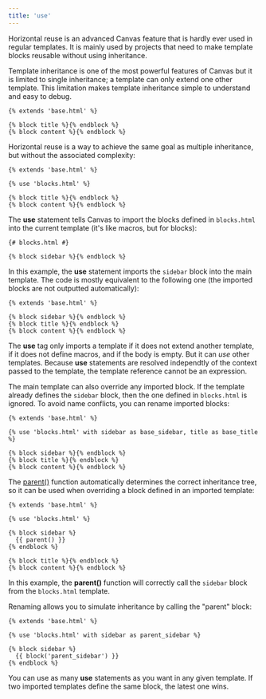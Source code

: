 ```yaml
---
title: 'use'
---
```


Horizontal reuse is an advanced Canvas feature that is hardly ever used in regular templates. It is mainly used by projects that need to make template blocks reusable without using inheritance.

Template inheritance is one of the most powerful features of Canvas but it is limited to single inheritance; a template can only extend one other template. This limitation makes template inheritance simple to understand and easy to debug.

```canvas {% process=false %}
{% extends 'base.html' %}

{% block title %}{% endblock %}
{% block content %}{% endblock %}
```

Horizontal reuse is a way to achieve the same goal as multiple inheritance, but without the associated complexity:

```canvas {% process=false %}
{% extends 'base.html' %}

{% use 'blocks.html' %}

{% block title %}{% endblock %}
{% block content %}{% endblock %}
```

The **use** statement tells Canvas to import the blocks defined in `blocks.html` into the current template (it's like macros, but for blocks):

```canvas {% process=false %}
{# blocks.html #}

{% block sidebar %}{% endblock %}
```

In this example, the **use** statement imports the `sidebar` block into the main template. The code is mostly equivalent to the following one (the imported blocks are not outputted automatically):

```canvas {% process=false %}
{% extends 'base.html' %}

{% block sidebar %}{% endblock %}
{% block title %}{% endblock %}
{% block content %}{% endblock %}
```

The **use** tag only imports a template if it does not extend another template, if it does not define macros, and if the body is empty. But it can *use* other templates. Because **use** statements are resolved independtly of the context passed to the template, the template reference cannot be an expression.

The main template can also override any imported block. If the template already defines the `sidebar` block, then the one defined in `blocks.html` is ignored. To avoid name conflicts, you can rename imported blocks:

```canvas {% process=false %}
{% extends 'base.html' %}

{% use 'blocks.html' with sidebar as base_sidebar, title as base_title %}

{% block sidebar %}{% endblock %}
{% block title %}{% endblock %}
{% block content %}{% endblock %}
```

The [parent()](/docs/canvas/functions/parent) function automatically determines the correct inheritance tree, so it can be used when overriding a block defined in an imported template:

```canvas {% process=false %}
{% extends 'base.html' %}

{% use 'blocks.html' %}

{% block sidebar %}
  {{ parent() }}
{% endblock %}

{% block title %}{% endblock %}
{% block content %}{% endblock %}
```

In this example, the **parent()** function will correctly call the `sidebar` block from the `blocks.html` template.

Renaming allows you to simulate inheritance by calling the "parent" block:

```canvas {% process=false %}
{% extends 'base.html' %}

{% use 'blocks.html' with sidebar as parent_sidebar %}

{% block sidebar %}
  {{ block('parent_sidebar') }}
{% endblock %}
```

You can use as many **use** statements as you want in any given template. If two imported templates define the same block, the latest one wins.
